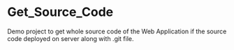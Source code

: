 # Get_Source_Code
Demo project to get whole source code of the Web Application if the source code deployed on server along with .git file.
